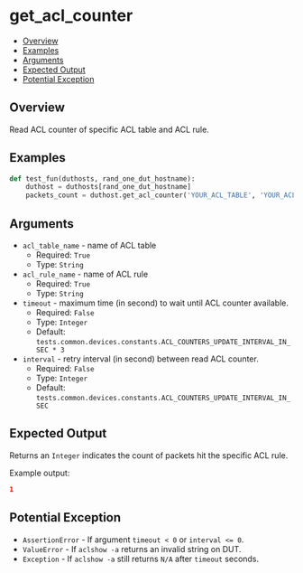 # get_acl_counter

- [Overview](#overview)
- [Examples](#examples)
- [Arguments](#arguments)
- [Expected Output](#expected-output)
- [Potential Exception](#potential-exception)

## Overview

Read ACL counter of specific ACL table and ACL rule.

## Examples

```python
def test_fun(duthosts, rand_one_dut_hostname):
    duthost = duthosts[rand_one_dut_hostname]
    packets_count = duthost.get_acl_counter('YOUR_ACL_TABLE', 'YOUR_ACL_RULE')
```

## Arguments

- `acl_table_name` - name of ACL table
    - Required: `True`
    - Type: `String`
- `acl_rule_name` - name of ACL rule
    - Required: `True`
    - Type: `String`
- `timeout` - maximum time (in second) to wait until ACL counter available.
    - Required: `False`
    - Type: `Integer`
    - Default: `tests.common.devices.constants.ACL_COUNTERS_UPDATE_INTERVAL_IN_SEC * 3`
- `interval` - retry interval (in second) between read ACL counter.
    - Required: `False`
    - Type: `Integer`
    - Default: `tests.common.devices.constants.ACL_COUNTERS_UPDATE_INTERVAL_IN_SEC`

## Expected Output

Returns an `Integer` indicates the count of packets hit the specific ACL rule.

Example output:

```json
1
```

## Potential Exception

- `AssertionError` - If argument `timeout < 0` or `interval <= 0`.
- `ValueError` - If `aclshow -a` returns an invalid string on DUT.
- `Exception` - If `aclshow -a` still returns `N/A` after `timeout` seconds.

